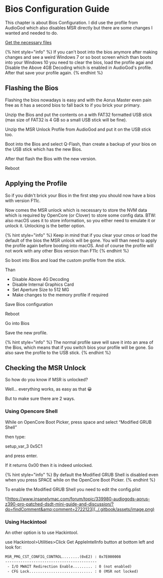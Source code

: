 # Bios Configuration Guide

This chapter is about Bios Configuration. I did use the profile from AudioGod which also disables MSR directly but there are some changes I wanted and needed to do.

[Get the necessary files](../this-and-that/resources.md)

{% hint style="info" %}
If you can't boot into the bios anymore after making changes and see a weird Windows 7 or so boot screen which than boots into your Windows 10 you need to clear the bios, load the profile agai and Disable the Above 4GB Decoding which is enabled in AudioGod's profile. After that save your profile again.
{% endhint %}

## Flashing the Bios

Flashing the bios nowadays is easy and with the Aorus Master even pain free as it has a second bios to fall back to if you brick your primary.

Unzip the Bios and put the contents on a with FAT32 formatted USB stick \(max size of FAT32 is 4 GB so a small USB stick will be fine\).

Unzip the MSR Unlock Profile from AudioGod and put it on the USB stick too.

Boot into the Bios and select Q-Flash, than create a backup of your bios on the USB stick which has the new Bios.

After that flash the Bios with the new version.

Reboot

## Applying the Profile

So if you didn't brick your Bios in the first step you should now have a bios with version F11c.

Now comes the MSR unlock which is necessary to store the NVM data which is required by OpenCore \(or Clover\) to store some config data. BTW: also macOS uses it to store information, so you either need to emulate it or unlock it. Unlocking is the better option.

{% hint style="info" %}
Keep in mind that if you clear your cmos or load the default of the bios the MSR unlock will be gone. You will than need to apply the profile again before booting into macOS. And of course the profile will not work with any other Bios version than F11c
{% endhint %}

So boot into Bios and load the custom profile from the stick.

Than 

* Disable Above 4G Decoding
* Disable Internal Graphics Card
* Set Aperture Size to 512 MG
* Make changes to the memory profile if required

Save Bios configuration

Reboot

Go into Bios

Save the new profile.

{% hint style="info" %}
The normal profile save will save it into an area of the Bios, which means that if you switch bios your profile will be gone. So also save the profile to the USB stick.
{% endhint %}

## Checking the MSR Unlock

So how do you know if MSR is unlocked?

Well... everything works, as easy as that 😀

But to make sure there are 2 ways.

### Using Opencore Shell

While on OpenCore Boot Picker, press space and select “Modified GRUB Shell”

then type:

setup\_var\_3 0x5C1

and press enter.

If it returns 0x00 then it is indeed unlocked.

{% hint style="info" %}
By default the Modified GRUB Shell is disabled even when you press SPACE while on the OpenCore Boot Picker.
{% endhint %}

To enable the Modified GRUB Shell you need to edit the config.plist

![https://www.insanelymac.com/forum/topic/339980-audiogods-aorus-z390-pro-patched-dsdt-mini-guide-and-discussion/?do=findComment&amp;comment=2722123](../.gitbook/assets/image.png)

### Using Hackintool

An other option is to use Hackintool.

use Hackintool&gt;Utilities&gt;Click Get AppleIntelInfo button at bottom left and look for:

```text
MSR_PMG_CST_CONFIG_CONTROL........(0xE2) : 0x7E000008
------------------------------------------
 - I/O MWAIT Redirection Enable......... : 0 (not enabled)
 - CFG Lock............................. : 0 (MSR not locked)
```



